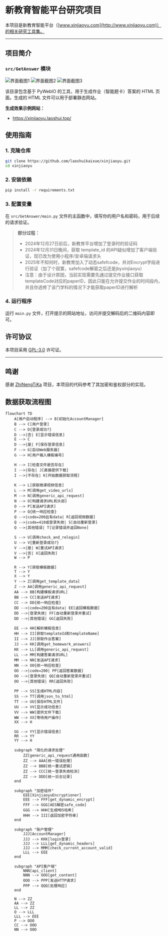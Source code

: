 # 新教育智能平台研究项目

本项目是新教育智能平台（[www.xinjiaoyu.com](http://www.xinjiaoyu.com)）的相关研究工具集。

---

## 项目简介

### `src/GetAnswer` 模块

![界面截图1](https://github.com/user-attachments/assets/de189098-fb5c-4887-a990-5dd8a64c7c67)
![界面截图2](https://github.com/user-attachments/assets/e76a3029-935e-40cd-9140-9665a633d51a)
![界面截图3](https://github.com/user-attachments/assets/65b39489-48d3-4ca9-9bbe-068a85c0ab04)

该目录包含基于 PyWebIO 的工具，用于生成作业（智能题卡）答案的 HTML 页面。生成的 HTML 文件可以用于部署静态网站。

**生成效果示例网站：**
- https://xinjiaoyu.laoshui.top/

## 使用指南

### 1. 克隆仓库
```bash
git clone https://github.com/laoshuikaixue/xinjiaoyu.git
cd xinjiaoyu
```

### 2. 安装依赖
```bash
pip install -r requirements.txt
```

### 3. 配置变量
在 `src/GetAnswer/main.py` 文件的主函数中，填写你的用户名和密码，用于后续的请求验证。

> **部分过程：**
> - 2024年12月27日前后，新教育平台增加了登录时的验证码
> - 2024年12月31日晚间，获取 template_id 的API疑似增加了客户端验证，现已改为使用小程序/安卓端请求头
> - 2025年不知何时，新教育加入了动态safefcode，并对Encrypt字段进行验证（加了个寂寞，safefcode解密之后还是jbyxinjiaoyu）
> - 注意：由于设计原因，当前实现需要先通过提交作业接口获取templateCode对应的paperID，因此只能在允许提交作业的时间段内，并且你选修了该门学科的情况下才能获取paperID进行解析

### 4. 运行程序
运行 `main.py` 文件，打开提示的网站地址，访问并提交解码后的二维码内容即可。

## 许可协议

本项目采用 [GPL-3.0](LICENSE) 许可证。

---

## 鸣谢

感谢 [ZhiNengTiKa](https://github.com/LFWQSP2641/ZhiNengTiKa) 项目，本项目的代码参考了其加密和鉴权部分的实现。

## 数据获取流程图

```mermaid
flowchart TD
    A[用户启动程序] --> B[初始化AccountManager]
    B --> C[用户登录]
    C --> D{登录成功?}
    D -->|否| E[显示错误信息]
    E --> C
    D -->|是| F[保存登录信息]
    F --> G[启动Web服务器]
    G --> H[用户输入模板编号]
    
    H --> I[检查文件是否存在]
    I -->|存在| J[直接提供下载]
    I -->|不存在| K[开始数据获取流程]
    
    K --> L[获取微课视频信息]
    L --> M[调用get_video_urls]
    M --> N[调用generic_api_request]
    N --> O[构建请求URL和头部]
    O --> P[发送API请求]
    P --> Q{统一响应检查}
    Q -->|code=200且有data| R[返回视频数据]
    Q -->|code=410或登录失效| S[自动重新登录]
    Q -->|其他错误| T[记录错误并返回None]
    
    S --> U[调用check_and_relogin]
    U --> V{重新登录成功?}
    V -->|是| W[重试API请求]
    V -->|否| X[返回失败]
    W --> P
    
    R --> Y[获取模板数据]
    T --> Y
    X --> Y
    Y --> Z[调用get_template_data]
    Z --> AA[调用generic_api_request]
    AA --> BB[构建模板请求URL]
    BB --> CC[发送API请求]
    CC --> DD{统一响应检查}
    DD -->|code=200且有data| EE[返回模板数据]
    DD -->|登录失效| FF[自动重新登录并重试]
    DD -->|其他错误| GG[返回失败]
    
    EE --> HH[解析模板信息]
    HH --> II[获取templateId和templateName]
    II --> JJ[获取作业答案]
    JJ --> KK[调用get_homework_answers]
    KK --> LL[调用generic_api_request]
    LL --> MM[构建答案请求URL]
    MM --> NN[发送API请求]
    NN --> OO{统一响应检查}
    OO -->|code=200| PP[返回答案数据]
    OO -->|登录失效| QQ[自动重新登录并重试]
    OO -->|其他错误| RR[返回失败]
    
    PP --> SS[生成HTML内容]
    SS --> TT[调用json_to_html]
    TT --> UU[保存HTML文件]
    UU --> VV[显示成功信息]
    VV --> WW[提供文件下载]
    WW --> XX[等待用户操作]
    XX --> H
    
    GG --> YY[显示错误信息]
    RR --> YY
    YY --> H
    
    subgraph "简化的请求处理"
        ZZ[generic_api_request通用函数]
        ZZ --> AAA[统一错误处理]
        ZZ --> BBB[统一重试逻辑]
        ZZ --> CCC[统一登录失效检测]
        ZZ --> DDD[统一日志记录]
    end
    
    subgraph "加密组件"
        EEE[XinjiaoyuEncryptioner]
        EEE --> FFF[get_dynamic_encrypt]
        FFF --> GGG[AES解密safe_code]
        GGG --> HHH[生成MD5哈希]
        HHH --> III[返回加密字符串]
    end
    
    subgraph "账户管理"
        JJJ[AccountManager]
        JJJ --> KKK[login登录]
        JJJ --> LLL[get_dynamic_headers]
        JJJ --> MMM[check_current_account_valid]
        LLL --> EEE
    end
    
    subgraph "API客户端"
        NNN[api_client]
        NNN --> OOO[get_content]
        OOO --> PPP[发送HTTP请求]
        PPP --> QQQ[处理响应]
    end
    
    N --> ZZ
    AA --> ZZ
    LL --> ZZ
    O --> LLL
    LLL --> EEE
    P --> OOO
    CC --> OOO
    NN --> OOO
```